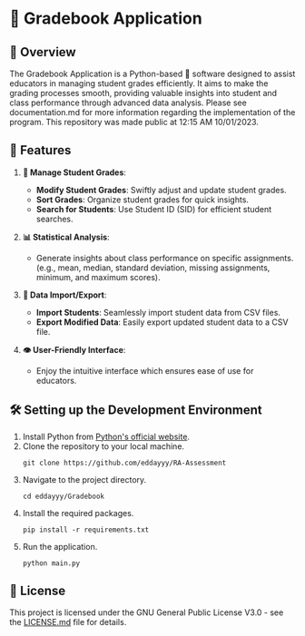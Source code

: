 # 📘 Gradebook Application

## 🌟 Overview

The Gradebook Application is a Python-based 🐍 software designed to assist educators in managing student grades efficiently. It aims to make the grading processes smooth, providing valuable insights into student and class performance through advanced data analysis. Please see documentation.md for more information regarding the implementation of the program. This repository was made public at 12:15 AM 10/01/2023.

## 🚀 Features

1. **📝 Manage Student Grades**:
   - **Modify Student Grades**: Swiftly adjust and update student grades.
   - **Sort Grades**: Organize student grades for quick insights.
   - **Search for Students**: Use Student ID (SID) for efficient student searches.

2. **📊 Statistical Analysis**:
   - Generate insights about class performance on specific assignments. (e.g., mean, median, standard deviation, missing assignments, minimum, and maximum scores).

3. **🔄 Data Import/Export**:
   - **Import Students**: Seamlessly import student data from CSV files.
   - **Export Modified Data**: Easily export updated student data to a CSV file.

4. **👁️ User-Friendly Interface**:
   - Enjoy the intuitive interface which ensures ease of use for educators.

## 🛠️ Setting up the Development Environment

1. Install Python from [Python's official website](https://www.python.org/downloads/).
2. Clone the repository to your local machine.
   ```
   git clone https://github.com/eddayyy/RA-Assessment
   ```
3. Navigate to the project directory.
   ```
   cd eddayyy/Gradebook
   ```
4. Install the required packages.
   ```
   pip install -r requirements.txt
   ```
5. Run the application.
   ```
   python main.py
   ```

## 📜 License

This project is licensed under the GNU General Public License V3.0 - see the [LICENSE.md](LICENSE.md) file for details.
